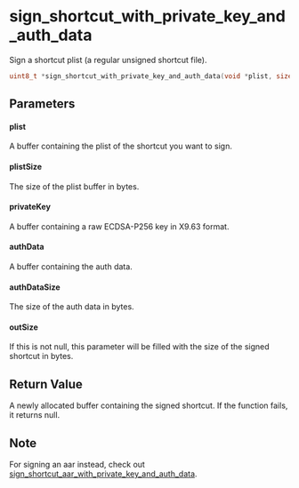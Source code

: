 # sign_shortcut_with_private_key_and_auth_data
Sign a shortcut plist (a regular unsigned shortcut file).

```c
uint8_t *sign_shortcut_with_private_key_and_auth_data(void *plist, size_t plistSize, void *privateKey, uint8_t *authData, size_t authDataSize, size_t *outSize);
```

## Parameters

#### plist

A buffer containing the plist of the shortcut you want to sign.

#### plistSize

The size of the plist buffer in bytes.

#### privateKey

A buffer containing a raw ECDSA-P256 key in X9.63 format.

#### authData

A buffer containing the auth data.

#### authDataSize

The size of the auth data in bytes.

#### outSize

If this is not null, this parameter will be filled with the size of the signed shortcut in bytes.

## Return Value

A newly allocated buffer containing the signed shortcut. If the function fails, it returns null.

## Note

For signing an aar instead, check out [sign_shortcut_aar_with_private_key_and_auth_data](sign_shortcut_aar_with_private_key_and_auth_data.md).
